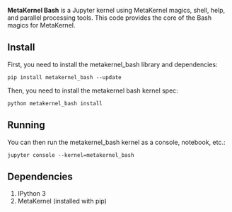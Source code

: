 **MetaKernel Bash** is a Jupyter kernel using MetaKernel magics, shell, help, and parallel processing tools. This code provides the core of the Bash magics for MetaKernel.

## Install

First, you need to install the metakernel_bash library and dependencies:

```shell
pip install metakernel_bash --update
```

Then, you need to install the metakernel bash kernel spec:

```shell
python metakernel_bash install
```

## Running

You can then run the metakernel_bash kernel as a console, notebook, etc.:

```shell
jupyter console --kernel=metakernel_bash
```

## Dependencies

1. IPython 3
1. MetaKernel (installed with pip)

